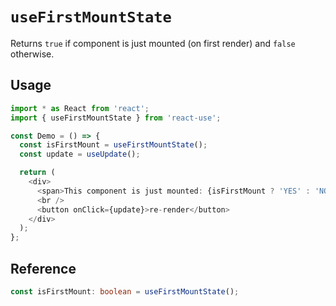 # `useFirstMountState`

Returns `true` if component is just mounted (on first render) and `false` otherwise.

## Usage

```typescript jsx
import * as React from 'react';
import { useFirstMountState } from 'react-use';

const Demo = () => {
  const isFirstMount = useFirstMountState();
  const update = useUpdate();

  return (
    <div>
      <span>This component is just mounted: {isFirstMount ? 'YES' : 'NO'}</span>
      <br />
      <button onClick={update}>re-render</button>
    </div>
  );
};
```

## Reference

```typescript
const isFirstMount: boolean = useFirstMountState();
```
